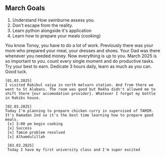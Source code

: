 ## March Goals 
1. Understand How swinburne assess you. 
2. Don't escape from the reality. 
3. Learn python alongside it's application
4. Learn how to prepare your meals (cooking)


You know Tonoy, you have to do a lot of work. Previously there was your mom who prepared your meal, your dresses and shoes. Your Dad was there whenever you needed money. Now everything is up to you. March 2025 is so important to you. count every single moment and do productive tasks. Try your best to earn. Dedicate 3 hours daily, learn as much as you can. Good luck.
```
[01.03.2025]
I visited Rakibul vaiya in north melvarn station. And from there we went to St Alabans. The room was good but Rekha didn't allowed me to shift there {our accomodation provider}. Whatever I forgot my bottle in Rakibs house. 

[02.03.2025]
Today I'm planning to prepare chicken curry in supervised of TAMIM. It's Ramadan 2nd so it's the best time learning how to prepare good meals. 
 [x] 3:00 pm begin cooking
 [x] Success 
 [x] Tamim problem resolved
 [x] Alhamdulillah

 [03.03.2025]
 Today I have my first university class and I'm super excited
```